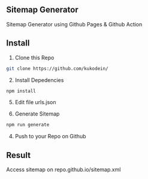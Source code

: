 ## Sitemap Generator

Sitemap Generator using Github Pages & Github Action

## Install

1. Clone this Repo

```bash
git clone https://github.com/kukodein/
```

2. Install Depedencies

```bash
npm install
```

5. Edit file urls.json

4. Generate Sitemap

```bash
npm run generate
```

4. Push to your Repo on Github

## Result

Access sitemap on repo.github.io/sitemap.xml